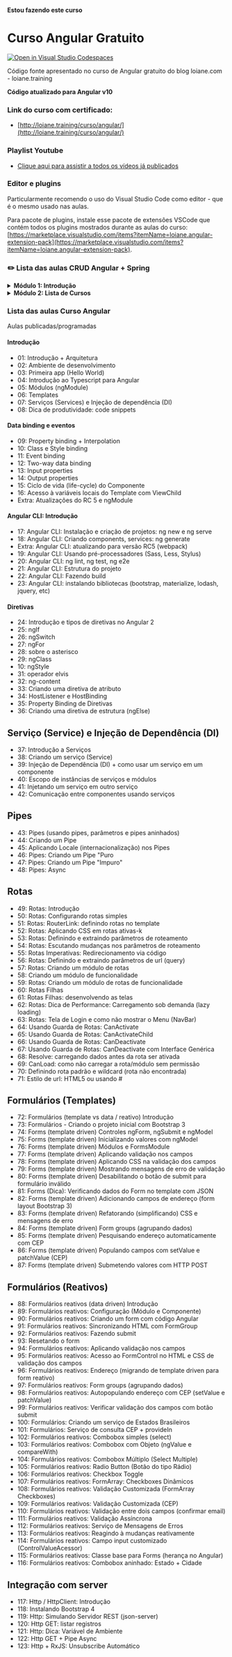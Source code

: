 **Estou fazendo este curso**

Curso Angular Gratuito
=================

[![Open in Visual Studio Codespaces](https://img.shields.io/endpoint?style=social&url=https%3A%2F%2Faka.ms%2Fvso-badge)](https://online.visualstudio.com/environments/new?name=Curso%20Angular&repo=loiane/curso-angular)

Código fonte apresentado no curso de Angular gratuito do blog loiane.com - loiane.training

**Código atualizado para Angular v10**

### Link do curso com certificado:
* [http://loiane.training/curso/angular/](http://loiane.training/curso/angular/)

### Playlist Youtube
* [Clique aqui para assistir a todos os vídeos já publicados](https://www.youtube.com/playlist?list=PLGxZ4Rq3BOBoSRcKWEdQACbUCNWLczg2G)

### Editor e plugins

Particularmente recomendo o uso do Visual Studio Code como editor - que é o mesmo usado nas aulas.

Para pacote de plugins, instale esse pacote de extensões VSCode que contém todos os plugins mostrados durante as aulas do curso: [https://marketplace.visualstudio.com/items?itemName=loiane.angular-extension-pack](https://marketplace.visualstudio.com/items?itemName=loiane.angular-extension-pack).

### ✏️ Lista das aulas CRUD Angular + Spring

<details><summary><b>Módulo 1: Introdução</b></summary>

- Introdução e Criação do Projeto - 23/Ago
- Overview do Projeto e Instalando o Angular Material - 30/Ago
- Criando uma Toolbar - 06/Set
- Criando o Módulo de Cursos e Usando Roteamento com Lazy Loading - 13/Set
- Customizando o Tema do Angular Material - 20/Set
</details>

<details><summary><b>Módulo 2: Lista de Cursos</b></summary>

- Lista de Cursos com Material Table - 27/Set
- Melhorando o CSS e Criação do Módulo do Angular Material - 04/Out
- Criando Cursos Service - 11/Out
- Cursos Service: HTTP GET  - 18/Out
- Lista de Cursos: Spinner (Carregando) - 25/Out
- Lista de Cursos: Tratamento de Erros - 01/Nov
- Criando Popup para Mensagem de Erros - 08/Nov
- Criando Pipe para Categoria do Curso - 15/Nov
</details>

### Lista das aulas Curso Angular

Aulas publicadas/programadas

#### Introdução
* 01: Introdução + Arquitetura
* 02: Ambiente de desenvolvimento
* 03: Primeira app (Hello World)
* 04: Introdução ao Typescript para Angular
* 05: Módulos (ngModule)
* 06: Templates
* 07: Serviços (Services) e Injeção de dependência (DI)
* 08: Dica de produtividade: code snippets

#### Data binding e eventos
* 09: Property binding + Interpolation
* 10: Class e Style binding
* 11: Event binding
* 12: Two-way data binding
* 13: Input properties
* 14: Output properties
* 15: Ciclo de vida (life-cycle) do Componente
* 16: Acesso à variáveis locais do Template com ViewChild
* Extra: Atualizações do RC 5 e ngModule

#### Angular CLI: Introdução
* 17: Angular CLI: Instalação e criação de projetos: ng new e ng serve
* 18: Angular CLI: Criando components, services: ng generate
* Extra: Angular CLI: atualizando para versão RC5 (webpack)
* 19: Angular CLI: Usando pré-processadores (Sass, Less, Stylus)
* 20: Angular CLI: ng lint, ng test, ng e2e
* 21: Angular CLI: Estrutura do projeto
* 22: Angular CLI: Fazendo build
* 23: Angular CLI: instalando bibliotecas (bootstrap, materialize, lodash, jquery, etc)

#### Diretivas
* 24: Introdução e tipos de diretivas no Angular 2
* 25: ngIf
* 26: ngSwitch
* 27: ngFor
* 28: sobre o asterisco
* 29: ngClass
* 10: ngStyle
* 31: operador elvis
* 32: ng-content
* 33: Criando uma diretiva de atributo
* 34: HostListener e HostBinding
* 35: Property Binding de Diretivas
* 36: Criando uma diretiva de estrutura (ngElse)

## Serviço (Service) e Injeção de Dependência (DI)
* 37: Introdução a Serviços
* 38: Criando um serviço (Service)
* 39: Injeção de Dependência (DI) + como usar um serviço em um componente
* 40: Escopo de instâncias de serviços e módulos
* 41: Injetando um serviço em outro serviço
* 42: Comunicação entre componentes usando serviços

## Pipes
* 43: Pipes (usando pipes, parâmetros e pipes aninhados)
* 44: Criando um Pipe
* 45: Aplicando Locale (internacionalização) nos Pipes
* 46: Pipes: Criando um Pipe "Puro
* 47: Pipes: Criando um Pipe "Impuro"
* 48: Pipes: Async

## Rotas
* 49: Rotas: Introdução
* 50: Rotas: Configurando rotas simples
* 51: Rotas: RouterLink: definindo rotas no template
* 52: Rotas: Aplicando CSS em rotas ativas-k
* 53: Rotas: Definindo e extraindo parâmetros de roteamento
* 54: Rotas: Escutando mudanças nos parâmetros de roteamento
* 55: Rotas Imperativas: Redirecionamento via código
* 56: Rotas: Definindo e extraindo parâmetros de url (query)
* 57: Rotas: Criando um módulo de rotas
* 58: Criando um módulo de funcionalidade
* 59: Rotas: Criando um módulo de rotas de funcionalidade
* 60: Rotas Filhas
* 61: Rotas Filhas: desenvolvendo as telas
* 62: Rotas: Dica de Performance: Carregamento sob demanda (lazy loading)
* 63: Rotas: Tela de Login e como não mostrar o Menu (NavBar)
* 64: Usando Guarda de Rotas: CanActivate
* 65: Usando Guarda de Rotas: CanActivateChild
* 66: Usando Guarda de Rotas: CanDeactivate
* 67: Usando Guarda de Rotas: CanDeactivate com Interface Genérica
* 68: Resolve: carregando dados antes da rota ser ativada
* 69: CanLoad: como não carregar a rota/módulo sem permissão
* 70: Definindo rota padrão e wildcard (rota não encontrada)
* 71: Estilo de url: HTML5 ou usando #

## Formulários (Templates)
* 72: Formulários (template vs data / reativo) Introdução
* 73: Formulários - Criando o projeto inicial com Bootstrap 3
* 74: Forms (template driven) Controles ngForm, ngSubmit e ngModel
* 75: Forms (template driven) Inicializando valores com ngModel
* 76: Forms (template driven) Módulos e FormsModule
* 77: Forms (template driven) Aplicando validação nos campos
* 78: Forms (template driven) Aplicando CSS na validação dos campos
* 79: Forms (template driven) Mostrando mensagens de erro de validação
* 80: Forms (template driven) Desabilitando o botão de submit para formulário inválido
* 81: Forms (Dica): Verificando dados do Form no template com JSON
* 82: Forms (template driven) Adicionando campos de endereço (form layout Bootstrap 3)
* 83: Forms (template driven) Refatorando (simplificando) CSS e mensagens de erro
* 84: Forms (template driven) Form groups (agrupando dados)
* 85: Forms (template driven) Pesquisando endereço automaticamente com CEP
* 86: Forms (template driven) Populando campos com setValue e patchValue (CEP)
* 87: Forms (template driven) Submetendo valores com HTTP POST

## Formulários (Reativos)
* 88: Formulários reativos (data driven) Introdução
* 89: Formulários reativos: Configuração (Módulo e Componente)
* 90: Formulários reativos: Criando um form com código Angular
* 91: Formulários reativos: Sincronizando HTML com FormGroup
* 92: Formulários reativos: Fazendo submit
* 93: Resetando o form
* 94: Formulários reativos: Aplicando validação nos campos
* 95: Formulários reativos: Acesso ao FormControl no HTML e CSS de validação dos campos
* 96: Formulários reativos: Endereço (migrando de template driven para form reativo)
* 97: Formulários reativos: Form groups (agrupando dados)
* 98: Formulários reativos: Autopopulando endereço com CEP (setValue e patchValue)
* 99: Formulários reativos: Verificar validação dos campos com botão submit
* 100: Formulários: Criando um serviço de Estados Brasileiros
* 101: Formulários: Serviço de consulta CEP + provideIn
* 102: Formulários reativos: Combobox simples (select)
* 103: Formulários reativos: Combobox com Objeto (ngValue e compareWith)
* 104: Formulários reativos: Combobox Múltiplo (Select Multiple)
* 105: Formulários reativos: Radio Button (Botão do tipo Rádio)
* 106: Formulários reativos: Checkbox Toggle
* 107: Formulários reativos: FormArray: Checkboxes Dinâmicos
* 108: Formulários reativos: Validação Customizada (FormArray Checkboxes)
* 109: Formulários reativos: Validação Customizada (CEP)
* 110: Formulários reativos: Validação entre dois campos (confirmar email)
* 111: Formulários reativos: Validação Assíncrona
* 112: Formulários reativos: Serviço de Mensagens de Erros
* 113: Formulários reativos: Reagindo à mudanças reativamente
* 114: Formulários reativos: Campo input customizado (ControlValueAcessor)
* 115: Formulários reativos: Classe base para Forms (herança no Angular)
* 116: Formulários reativos: Combobox aninhado: Estado + Cidade

## Integração com server
* 117: Http / HttpClient: Introdução
* 118: Instalando Bootstrap 4
* 119: Http: Simulando Servidor REST (json-server)
* 120: Http GET: listar registros
* 121: Http: Dica: Variável de Ambiente
* 122: Http GET + Pipe Async
* 123: Http + RxJS: Unsubscribe Automático
